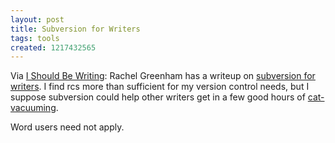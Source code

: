 ```yaml
---
layout: post
title: Subversion for Writers
tags: tools
created: 1217432565
---
```

Via [I Should Be Writing](http://isbw.murlafferty.com/2008/07/20/isbw-94-truths/):  Rachel Greenham has a writeup on [subversion for writers](http://strangenoises.org/subversion-for-writers/).  I find rcs more than sufficient for my version control needs, but I suppose subversion could help other writers get in a few good hours of [cat-vacuuming](http://www.cvswriters.com/).  

Word users need not apply.
